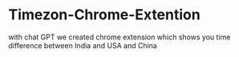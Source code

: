 # Timezon-Chrome-Extention
with chat GPT we created chrome extension which shows you time difference between India and USA and China
